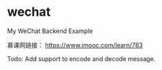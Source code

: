 # wechat
My WeChat Backend Example

慕课网链接：
https://www.imooc.com/learn/783

Todo:
Add support to encode and decode message.